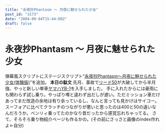 ```yaml
---
title: "永夜抄Phantasm ～ 月夜に魅せられた少女"
post_id: "3173"
date: "2004-09-04T15:44:00Z"
draft: false
---
```


# 永夜抄Phantasm ～ 月夜に魅せられた少女

弾幕風スクリプトにステージスクリプト“[永夜抄Phantasm～月夜に魅せられた少女(体験版)](/tag/touhou-in-phantasm)”を追加。 **本日の駄文** 先月、事故で[リード50](/lead50)が大破してから半月強、やっと新しい単車[ヤマハYB-1](/tag/yb-1)を入手しました。 手に入れたからには豪雨にも関わらず試し乗り。やっぱり噂と違わず出だしが遅い。ただミッション車だけあってまだ改造の余地は有り余っているし、なんと言っても見かけはサイコー。スーフォアに比べてクラッチのつながりが悪いと思ったのは400と50の違いなんだろうか。ベンリィ乗ってたのかなり昔だったから感覚忘れちゃってる。 さて、そろそろ乗り物紹介ページも作るかの。(その前にさっさと画像のindex作れよ←自分)
